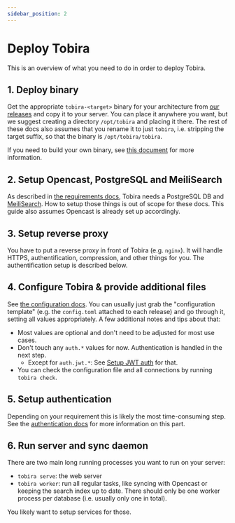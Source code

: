 ```yaml
---
sidebar_position: 2
---
```


# Deploy Tobira

This is an overview of what you need to do in order to deploy Tobira.


## 1. Deploy binary

Get the appropriate `tobira-<target>` binary for your architecture from [our releases](https://github.com/elan-ev/tobira/releases) and copy it to your server.
You can place it anywhere you want, but we suggest creating a directory `/opt/tobira` and placing it there.
The rest of these docs also assumes that you rename it to just `tobira`, i.e. stripping the target suffix, so that the binary is `/opt/tobira/tobira`.

If you need to build your own binary, see [this document](../dev/build/release) for more information.


## 2. Setup Opencast, PostgreSQL and MeiliSearch

As described in [the requirements docs](./requirements), Tobira needs a PostgreSQL DB and [MeiliSearch](https://www.meilisearch.com/).
How to setup those things is out of scope for these docs.
This guide also assumes Opencast is already set up accordingly.


## 3. Setup reverse proxy

You have to put a reverse proxy in front of Tobira (e.g. `nginx`).
It will handle HTTPS, authentification, compression, and other things for you.
The authentification setup is described below.


## 4. Configure Tobira & provide additional files

See [the configuration docs](./config).
You can usually just grab the "configuration template" (e.g. the `config.toml` attached to each release) and go through it, setting all values appropriately.
A few additional notes and tips about that:

- Most values are optional and don't need to be adjusted for most use cases.
- Don't touch any `auth.*` values for now. Authentication is handled in the next step.
    - Except for `auth.jwt.*`: See [Setup JWT auth](./jwt) for that.
- You can check the configuration file and all connections by running `tobira check`.


## 5. Setup authentication

Depending on your requirement this is likely the most time-consuming step.
See the [authentication docs](./auth) for more information on this part.


## 6. Run server and sync daemon

There are two main long running processes you want to run on your server:

- `tobira serve`: the web server
- `tobira worker`: run all regular tasks, like syncing with Opencast or keeping the search index up to date. There should only be one worker process per database (i.e. usually only one in total).

You likely want to setup services for those.
